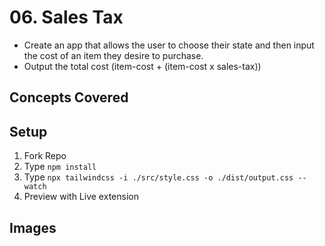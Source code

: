 # 06. Sales Tax

- Create an app that allows the user to choose their state and then input the cost of an item they desire to purchase.
- Output the total cost (item-cost + (item-cost x sales-tax))

## Concepts Covered

## Setup

1. Fork Repo
2. Type `npm install`
3. Type `npx tailwindcss -i ./src/style.css -o ./dist/output.css --watch`
4. Preview with Live extension

## Images

